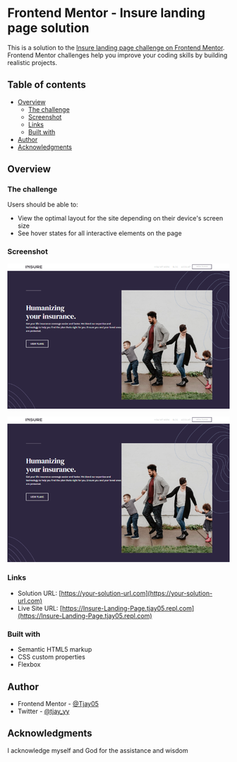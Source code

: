 # Frontend Mentor - Insure landing page solution

This is a solution to the [Insure landing page challenge on Frontend Mentor](https://www.frontendmentor.io/challenges/insure-landing-page-uTU68JV8). Frontend Mentor challenges help you improve your coding skills by building realistic projects. 

## Table of contents

- [Overview](#overview)
  - [The challenge](#the-challenge)
  - [Screenshot](#screenshot)
  - [Links](#links)
  - [Built with](#built-with)
- [Author](#author)
- [Acknowledgments](#acknowledgments)

## Overview

### The challenge

Users should be able to:

- View the optimal layout for the site depending on their device's screen size
- See hover states for all interactive elements on the page

### Screenshot

![](./images/Desktop%20View.png)

![](./images/Desktop%20View.png)

### Links

- Solution URL: [https://your-solution-url.com](https://your-solution-url.com)
- Live Site URL: [https://Insure-Landing-Page.tjay05.repl.com](https://Insure-Landing-Page.tjay05.repl.com)

### Built with

- Semantic HTML5 markup
- CSS custom properties
- Flexbox

## Author
- Frontend Mentor - [@Tjay05](https://www.frontendmentor.io/profile/@Tjay05)
- Twitter - [@tjay_yy](https://www.twitter.com/@tjay_yy)

## Acknowledgments

I acknowledge myself and God for the assistance and wisdom